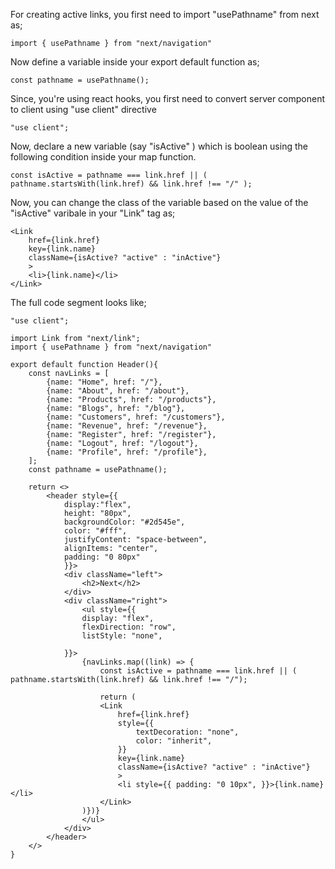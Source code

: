 For creating active links, you first need to import "usePathname" from next as;

```
import { usePathname } from "next/navigation"
```

Now define a variable inside your export default function as;

```
const pathname = usePathname();
```

Since, you're using react hooks, you first need to convert server component to client using "use client" directive

```
"use client";
```

Now, declare a new variable (say "isActive" ) which is boolean using the following condition inside your map function.

```
const isActive = pathname === link.href || ( pathname.startsWith(link.href) && link.href !== "/" );
```

Now, you can change the class of the variable based on the value of the "isActive" varibale in your "Link" tag as;

```
<Link
    href={link.href}
    key={link.name}
    className={isActive? "active" : "inActive"}
    >
    <li>{link.name}</li>
</Link>
```

The full code segment looks like;

```
"use client";

import Link from "next/link";
import { usePathname } from "next/navigation"

export default function Header(){
    const navLinks = [
        {name: "Home", href: "/"},
        {name: "About", href: "/about"},
        {name: "Products", href: "/products"},
        {name: "Blogs", href: "/blog"},
        {name: "Customers", href: "/customers"},
        {name: "Revenue", href: "/revenue"},
        {name: "Register", href: "/register"},
        {name: "Logout", href: "/logout"},
        {name: "Profile", href: "/profile"},
    ];
    const pathname = usePathname();

    return <>
        <header style={{
            display:"flex",
            height: "80px",
            backgroundColor: "#2d545e",
            color: "#fff",
            justifyContent: "space-between",
            alignItems: "center",
            padding: "0 80px"
            }}>
            <div className="left">
                <h2>Next</h2>
            </div>
            <div className="right">
                <ul style={{
                display: "flex",
                flexDirection: "row",
                listStyle: "none",

            }}>
                {navLinks.map((link) => {
                    const isActive = pathname === link.href || ( pathname.startsWith(link.href) && link.href !== "/");

                    return (
                    <Link
                        href={link.href}
                        style={{
                            textDecoration: "none",
                            color: "inherit",
                        }}
                        key={link.name}
                        className={isActive? "active" : "inActive"}
                        >
                        <li style={{ padding: "0 10px", }}>{link.name}</li>
                    </Link>
                )})}
                </ul>
            </div>
        </header>
    </>
}
```
